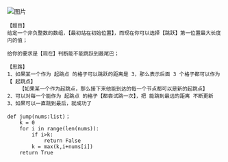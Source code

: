 ![图片](https://user-images.githubusercontent.com/38878365/189528458-822632e4-ee65-4eb0-a6e9-cfe3c867daac.png)
    

    【题目】
    给定一个非负整数的数组，【最初站在初始位置】，而现在你可以选择【跳跃】第一位置最大长度内的值；
    
    给你的要求是【现在】判断能不能跳跃到最尾巴；
    
    【思路】
    1、如果某一个作为 起跳点 的格子可以跳跃的距离是 3，那么表示后面 3 个格子都可以作为【 起跳点】
        【如果某一个作为起跳点，那么接下来他能到达的每一个节点都可以是新的起跳点】
    2、可以对每一个能作为 起跳点 的格子【都尝试跳一次】，把 能跳到最远的距离 不断更新
    3、如果可以一直跳到最后，就成功了
    
    def jump(nums:list)；
        k = 0
        for i in range(len(nums)):
            if i>k:
                return False
            k = max(k,i+nums[i])
        return True
    
    


    
    
    



